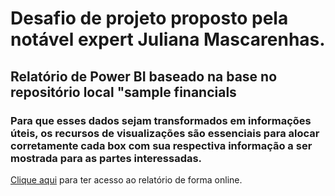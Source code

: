 #  Desafio de projeto proposto pela notável expert Juliana Mascarenhas.

## Relatório de Power BI baseado na base no repositório local "sample financials

### Para que esses dados sejam transformados em informações úteis, os recursos de visualizações são essenciais para alocar corretamente cada box com sua respectiva informação a ser mostrada para as partes interessadas.

[Clique aqui](https://app.powerbi.com/groups/me/reports/9cb662fe-e12b-4e28-adb0-a6e2f2bf9571/ReportSection?experience=power-bi&bookmarkGuid=5ea08500a0d878056dec) para ter acesso ao relatório de forma online. 
